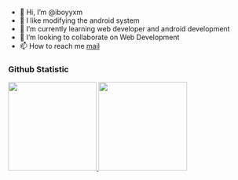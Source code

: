 - 👋 Hi, I’m @iboyyxm
- 👀 I like modifying the android system
- 🌱 I’m currently learning web developer and android development
- 💞️ I’m looking to collaborate on Web Development
- 📫 How to reach me <a href="mailto:alanmanafe5@gmail.com">mail</a>

### Github Statistic
<p align="left">
<a href="https://github.com/iboyyxm">
  <img height="180em" src="https://github-readme-stats-eight-theta.vercel.app/api?username=toufiqnuur&show_icons=true&theme=algolia&include_all_commits=true&count_private=true"/>
  <img height="180em" src="https://github-readme-stats-eight-theta.vercel.app/api/top-langs/?username=toufiqnuur&layout=compact&langs_count=8&theme=algolia"/>
</a>
</p>

<!---
iboyyxm/iboyyxm is a ✨ special ✨ repository because its `README.md` (this file) appears on your GitHub profile.
You can click the Preview link to take a look at your changes.
--->
